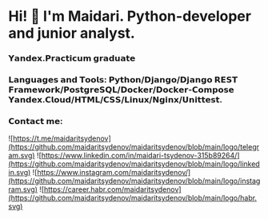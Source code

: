 <!-- [![Typing SVG](https://readme-typing-svg.herokuapp.com?color=%2336BCF7&lines=Hi-there!)](https://t.me/maidaritsydenov) -->

# Hi! 👋 I'm Maidari. Python-developer and junior analyst.

<h3>𝗬𝗮𝗻𝗱𝗲𝘅.𝗣𝗿𝗮𝗰𝘁𝗶𝗰𝘂𝗺 𝗴𝗿𝗮𝗱𝘂𝗮𝘁𝗲</h1>
<h3>𝗟𝗮𝗻𝗴𝘂𝗮𝗴𝗲𝘀 𝗮𝗻𝗱 𝗧𝗼𝗼𝗹𝘀: 𝗣𝘆𝘁𝗵𝗼𝗻/𝗗𝗷𝗮𝗻𝗴𝗼/𝗗𝗷𝗮𝗻𝗴𝗼 𝗥𝗘𝗦𝗧 𝗙𝗿𝗮𝗺𝗲𝘄𝗼𝗿𝗸/𝗣𝗼𝘀𝘁𝗴𝗿𝗲𝗦𝗤𝗟/𝗗𝗼𝗰𝗸𝗲𝗿/𝗗𝗼𝗰𝗸𝗲𝗿-𝗖𝗼𝗺𝗽𝗼𝘀𝗲 𝗬𝗮𝗻𝗱𝗲𝘅.𝗖𝗹𝗼𝘂𝗱/𝗛𝗧𝗠𝗟/𝗖𝗦𝗦/𝗟𝗶𝗻𝘂𝘅/𝗡𝗴𝗶𝗻𝘅/𝗨𝗻𝗶𝘁𝘁𝗲𝘀𝘁.</h3>

<h3>𝗖𝗼𝗻𝘁𝗮𝗰𝘁 𝗺𝗲:</h3>



![https://t.me/maidaritsydenov](https://github.com/maidaritsydenov/maidaritsydenov/blob/main/logo/telegram.svg)
![https://www.linkedin.com/in/maidari-tsydenov-315b89264/](https://github.com/maidaritsydenov/maidaritsydenov/blob/main/logo/linkedin.svg)
![https://www.instagram.com/maidaritsydenov/](https://github.com/maidaritsydenov/maidaritsydenov/blob/main/logo/instagram.svg)
![https://career.habr.com/maidaritsydenov](https://github.com/maidaritsydenov/maidaritsydenov/blob/main/logo/habr.svg)



<!-- 
![MySQL](https://img.shields.io/badge/mysql-%2300f.svg?style=for-the-badge&logo=mysql&logoColor=white)
![Postgres](https://img.shields.io/badge/postgres-%23316192.svg?style=for-the-badge&logo=postgresql&logoColor=white)
![Django](https://img.shields.io/badge/django-%23092E20.svg?style=for-the-badge&logo=django&logoColor=white)
![Pandas](https://img.shields.io/badge/pandas-%23150458.svg?style=for-the-badge&logo=pandas&logoColor=white)
![TensorFlow](https://img.shields.io/badge/TensorFlow-%23FF6F00.svg?style=for-the-badge&logo=TensorFlow&logoColor=white)
![NumPy](https://img.shields.io/badge/numpy-%23013243.svg?style=for-the-badge&logo=numpy&logoColor=white)
![Selenium](https://img.shields.io/badge/-selenium-%43B02A?style=for-the-badge&logo=selenium&logoColor=white)
![FastAPI](https://img.shields.io/badge/FastAPI-005571?style=for-the-badge&logo=fastapi)
![HTML5](https://img.shields.io/badge/html5-%23E34F26.svg?style=for-the-badge&logo=html5&logoColor=white)
![Python](https://img.shields.io/badge/python-3670A0?style=for-the-badge&logo=python&logoColor=ffdd54)
![Ubuntu](https://img.shields.io/badge/Ubuntu-E95420?style=for-the-badge&logo=ubuntu&logoColor=white)
![Gunicorn](https://img.shields.io/badge/gunicorn-%298729.svg?style=for-the-badge&logo=gunicorn&logoColor=white)
![Nginx](https://img.shields.io/badge/nginx-%23009639.svg?style=for-the-badge&logo=nginx&logoColor=white)
![Figma](https://img.shields.io/badge/figma-%23F24E1E.svg?style=for-the-badge&logo=figma&logoColor=white)
![Heroku](https://img.shields.io/badge/heroku-%23430098.svg?style=for-the-badge&logo=heroku&logoColor=white)
![GitHub Actions](https://img.shields.io/badge/github%20actions-%232671E5.svg?style=for-the-badge&logo=githubactions&logoColor=white) -->


<!-- ### My stats:
[![Top Langs](https://github-readme-stats.vercel.app/api/top-langs/?username=maidaritsydenov&layout=compact)](https://github.com/maidaritsydenov/github-readme-stats)


### Random jokes:
![Jokes Card](https://readme-jokes.vercel.app/api) -->

<!-- ![image](https://github.com/maidaritsydenov/MaidariTs/blob/main/giphy.gif) -->
